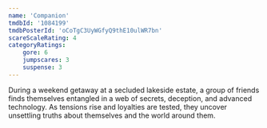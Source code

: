 ```yaml
---
name: 'Companion'
tmdbId: '1084199'
tmdbPosterId: 'oCoTgC3UyWGfyQ9thE10ulWR7bn'
scareScaleRating: 4
categoryRatings: 
    gore: 6
    jumpscares: 3
    suspense: 3
---
```

During a weekend getaway at a secluded lakeside estate, a group of friends finds themselves entangled in a web of secrets, deception, and advanced technology. As tensions rise and loyalties are tested, they uncover unsettling truths about themselves and the world around them.
